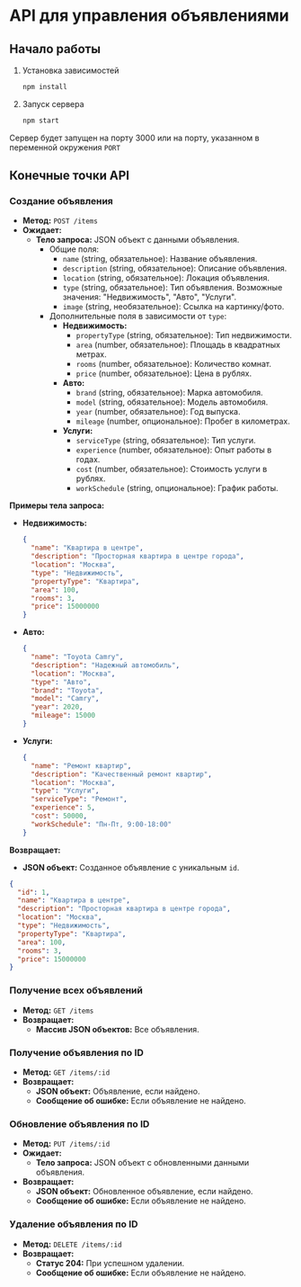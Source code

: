 # API для управления объявлениями

## Начало работы

1. Установка зависимостей

   ```bash
   npm install
   ```

2. Запуск сервера

   ```bash
   npm start
   ```

Сервер будет запущен на порту 3000 или на порту, указанном в переменной окружения `PORT`

## Конечные точки API

### Создание объявления

- **Метод:** `POST /items`
- **Ожидает:**
    - **Тело запроса:** JSON объект с данными объявления.
        - Общие поля:
            - `name` (string, обязательное): Название объявления.
            - `description` (string, обязательное): Описание объявления.
            - `location` (string, обязательное): Локация объявления.
            - `type` (string, обязательное): Тип объявления. Возможные значения: "Недвижимость", "Авто", "Услуги".
            - `image` (string, необязательное): Ссылка на картинку/фото.
        - Дополнительные поля в зависимости от `type`:
            - **Недвижимость:**
                - `propertyType` (string, обязательное): Тип недвижимости.
                - `area` (number, обязательное): Площадь в квадратных метрах.
                - `rooms` (number, обязательное): Количество комнат.
                - `price` (number, обязательное): Цена в рублях.
            - **Авто:**
                - `brand` (string, обязательное): Марка автомобиля.
                - `model` (string, обязательное): Модель автомобиля.
                - `year` (number, обязательное): Год выпуска.
                - `mileage` (number, опциональное): Пробег в километрах.
            - **Услуги:**
                - `serviceType` (string, обязательное): Тип услуги.
                - `experience` (number, обязательное): Опыт работы в годах.
                - `cost` (number, обязательное): Стоимость услуги в рублях.
                - `workSchedule` (string, опциональное): График работы.

**Примеры тела запроса:**

- **Недвижимость:**

  ```json
  {
    "name": "Квартира в центре",
    "description": "Просторная квартира в центре города",
    "location": "Москва",
    "type": "Недвижимость",
    "propertyType": "Квартира",
    "area": 100,
    "rooms": 3,
    "price": 15000000
  }
  ```

- **Авто:**

  ```json
  {
    "name": "Toyota Camry",
    "description": "Надежный автомобиль",
    "location": "Москва",
    "type": "Авто",
    "brand": "Toyota",
    "model": "Camry",
    "year": 2020,
    "mileage": 15000
  }
  ```

- **Услуги:**
  ```json
  {
    "name": "Ремонт квартир",
    "description": "Качественный ремонт квартир",
    "location": "Москва",
    "type": "Услуги",
    "serviceType": "Ремонт",
    "experience": 5,
    "cost": 50000,
    "workSchedule": "Пн-Пт, 9:00-18:00"
  }
  ```

**Возвращает:**

- **JSON объект:** Созданное объявление с уникальным `id`.

```json
{
  "id": 1,
  "name": "Квартира в центре",
  "description": "Просторная квартира в центре города",
  "location": "Москва",
  "type": "Недвижимость",
  "propertyType": "Квартира",
  "area": 100,
  "rooms": 3,
  "price": 15000000
}
```

### Получение всех объявлений

- **Метод:** `GET /items`
- **Возвращает:**
    - **Массив JSON объектов:** Все объявления.

### Получение объявления по ID

- **Метод:** `GET /items/:id`
- **Возвращает:**
    - **JSON объект:** Объявление, если найдено.
    - **Сообщение об ошибке:** Если объявление не найдено.

### Обновление объявления по ID

- **Метод:** `PUT /items/:id`
- **Ожидает:**
    - **Тело запроса:** JSON объект с обновленными данными объявления.
- **Возвращает:**
    - **JSON объект:** Обновленное объявление, если найдено.
    - **Сообщение об ошибке:** Если объявление не найдено.

### Удаление объявления по ID

- **Метод:** `DELETE /items/:id`
- **Возвращает:**
    - **Статус 204:** При успешном удалении.
    - **Сообщение об ошибке:** Если объявление не найдено.